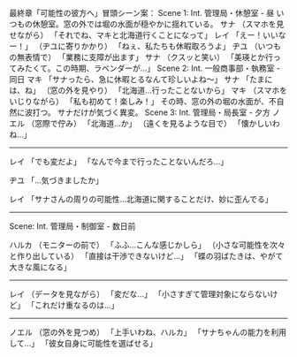 最終章「可能性の彼方へ」冒頭シーン案：
Scene 1: Int. 管理局・休憩室 - 昼
いつもの休憩室。窓の外では堀の水面が穏やかに揺れている。
サナ
（スマホを見せながら）
「それでね、マキと北海道行くことになって」
レイ
「えー！いいなー！」
（ヂユに寄りかかり）
「ねぇ、私たちも休暇取ろうよ」
ヂユ
（いつもの無表情で）
「業務に支障が出ます」
サナ
（クスッと笑い）
「美瑛とか行ってみたくて。この時期、ラベンダーが...」
Scene 2: Int. 一般商事部・執務室 - 同日
マキ
「サナったら、急に休暇とるなんて珍しいよね〜」
サナ
「たまには、ね」
（窓の外を見やり）
「北海道...行ったことないから」
マキ
（スマホをいじりながら）
「私も初めて！楽しみ！」
その時、窓の外の堀の水面が、不自然に波打つ。
サナだけが気づく異変。
Scene 3: Int. 管理局・局長室 - 夕方
ノエル
（窓際で佇み）
「北海道...か」
（遠くを見るような目で）
「懐かしいわね...」

---
レイ
「でも変だよ」
「なんで今まで行ったことないんだろ...」

ヂユ
「...気づきましたか」

レイ
「サナさんの周りの可能性...北海道に関することだけ、妙に歪んでる」

---
Scene: Int. 管理局・制御室 - 数日前

ハルカ
（モニターの前で）
「ふふ...こんな感じかしら」
（小さな可能性を次々と作り出している）
「直接は干渉できないけど...」
「蝶の羽ばたきは、やがて大きな風になる」

---
レイ
（データを見ながら）
「変だな...」
「小さすぎて管理対象にならないけど」
「これだけ重なるのは...」

---
ノエル
（窓の外を見つめ）
「上手いわね、ハルカ」
「サナちゃんの能力を利用して...」
「彼女自身に可能性を選ばせる」

